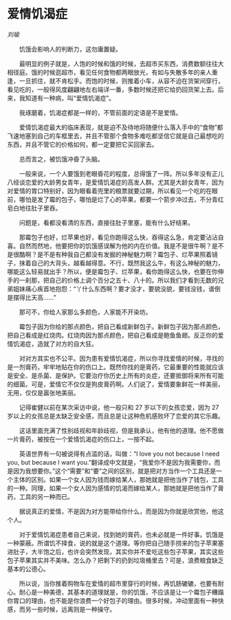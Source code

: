 # 爱情饥渴症

*刘瑜*

　　饥饿会影响人的判断力，这勿庸置疑。

　　最明显的例子就是，人饱的时候和饿的时候，去超市买东西，消费数额往往大相径庭。饿的时候逛超市，看见任何食物都两眼放光，有如与失散多年的亲人重逢，一旦抓住，就不肯松手。而饱的时候，则推着小车，从容不迫在货架间穿行，看见吃的，一般得风度翩翩地左右端详一番，多数时候还把它给扔回货架上去。后来，我知道有一种病，叫“爱情饥渴症”。

　　我琢磨着，饥渴症都是一样的，不管前面的定语是不是爱情。

　　爱情饥渴症最大的临床表现，就是迫不及待地将随便什么落入手中的“食物”都飞速地塞到自己的车框里去，并且不管那个食物多难吃都坚信它就是自己最想吃的东西，并且不管它的价格如何，都一定要把它买回家去。

　　总而言之，被饥饿冲昏了头脑。

　　一般来说，一个人要饿到老眼昏花的程度，总得饿了一阵。所以多年没有正儿八经谈恋爱的大龄男女青年，是爱情饥渴症的高发人群。尤其是大龄女青年，因为对爱情的胃口特别好，因为眼看着兜里的粮票就要过期，所以看见一个吃的在眼前，哪怕是发了霉的包子，哪怕是烂了心的苹果，都要一个箭步冲过去，不分青红皂白地往肚子里吞。

　　问题是，看都没看清的东西，直接往肚子里塞，能有什么好结果。

　　那霉包子也好，烂苹果也好，看见你跑得这么快，吞得这么急，肯定要沾沾自喜。自然而然地，他要把你的饥饿感误解为他的内在价值。我是不是很牛啊？是不是很酷啊？是不是有种我自己都没有发掘的神秘魅力啊？霉包子、烂苹果照着镜子，抹着自己的大背头，越看越得意。不行，既然我这么牛，有这么神秘的魅力，哪能这么轻易就出手？所以，便是霉包子、烂苹果，看你跑得这么快，也要在你伸手的一刹那，把自己的价格上调个百分之五十、八十的。所以我们才看到无数的兄弟姐妹痛心疾首地抱怨：“丫什么东西啊？要才没才，要貌没貌，要钱没钱，谱倒是摆得比天高……”

　　那可不，你给人家那么多颜色，人家能不开染坊。

　　霉包子因为你给的那点颜色，把自己看成新鲜包子。新鲜包子因为那点颜色，把自己看成是红烧肉。红烧肉因为那点颜色，把自己看成是鲍鱼鱼翅。反正你的爱情饥渴症，造就了对方的自大狂。

　　对对方其实也不公平。因为患有爱情饥渴症，所以你寻找爱情的时候，寻找的是一剂膏药，牢牢地贴在你的伤口上。既然你找的是膏药，它最重要的性能就应该是安全、是杀菌、是保护。它要治疗你历史上所有的炎症，还要抵御将来所有可能的细菌。可是，爱情它不仅仅是狗皮膏药啊。人们说了，爱情要象鲜花一样美丽，无用，仅仅是嚣张地美丽。

　　记得崔健以前在某次采访中说，他一般只和 27 岁以下的女孩恋爱，因为 27 岁以上的女孩总是太缺乏安全感，而且总是让这种危机感败坏了恋爱的其它乐趣。

　　这话里面充满了性别歧视和年龄歧视，但是我承认，他有他的道理。他不愿做一片膏药，被按在一个爱情饥渴症的伤口上，一按不起。

　　英语世界有一句被说得有点滥的话，叫做：“I love you not because I need you, but because I want you.”翻译成中文就是，“我爱你不是因为我需要你，而是因为我想要你。”这个“需要”和“要”之间的区别，就是把对方当作一个工具还是一个主体的区别。如果一个女人因为钱而嫁给某人，那她就是把他当作了钱包，工具的一种。同理，如果一个女人因为感情的饥渴而嫁给某人，那她就是把他当作了膏药，工具的另一种而已。

　　据说真正的爱情，不是因为对方能带给你什么，而是因为你就是欣赏他，他这个人。

　　对于爱情饥渴症患者自己来说，找到她的膏药，也未必就是一件好事。饥饿是一种蒙蔽。所谓饥不择食，说的就是这个道理。等你把自己随手捞来的包子苹果塞进肚子，大半饱之后，也许会突然发现，其实你并不爱吃这些包子苹果，其实这些包子苹果其实并不美味。怎么办？把剩下的扔到垃圾桶里去？可是，浪费粮食缺乏基本的公德心。

　　所以说，当你推着购物车在爱情的超市里穿行的时候，再饥肠辘辘，也要有耐心。耐心是一种美德，其基本的道理就是，你的饥饿，不应该是让一个霉包子糟蹋你胃口的理由，也不能是你浪费一个好包子的理由。很多时候，冲动里面有一种快感，而另一些时候，远离则是一种操守。